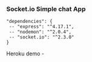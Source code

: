 ### Socket.io Simple chat App

   ``` 
   "dependencies": {
    -- "express": "^4.17.1",
    -- "nodemon": "^2.0.4",
    -- "socket.io": "^2.3.0"
  }
  ```

Heroku demo - 